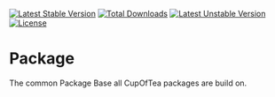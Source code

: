 [![Latest Stable Version](https://poser.pugx.org/leaphly/cart-bundle/version.svg)](https://packagist.org/packages/cupoftea/package) [![Total Downloads](https://poser.pugx.org/cupoftea/package/downloads.svg)](https://packagist.org/packages/cupoftea/package) [![Latest Unstable Version](https://poser.pugx.org/cupoftea/package/v/unstable.svg)](https://packagist.org/packages/cupoftea/package) [![License](https://poser.pugx.org/cupoftea/package/license.svg)](https://packagist.org/packages/cupoftea/package)

# Package

The common Package Base all CupOfTea packages are build on.
